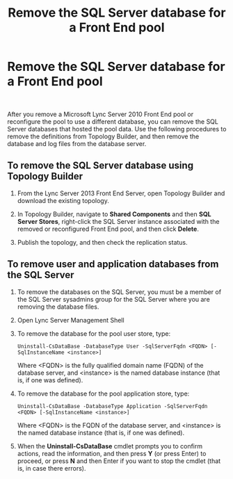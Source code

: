 ﻿---
title: Remove the SQL Server database for a Front End pool
TOCTitle: Remove the SQL Server database for a Front End pool
ms:assetid: 6bb932df-3ed7-49b6-ae17-61e4c6a5fe82
ms:mtpsurl: https://technet.microsoft.com/en-us/library/JJ688084(v=OCS.15)
ms:contentKeyID: 49733681
ms.date: 07/23/2014
mtps_version: v=OCS.15
---

# Remove the SQL Server database for a Front End pool

 


After you remove a Microsoft Lync Server 2010 Front End pool or reconfigure the pool to use a different database, you can remove the SQL Server databases that hosted the pool data. Use the following procedures to remove the definitions from Topology Builder, and then remove the database and log files from the database server.

## To remove the SQL Server database using Topology Builder

1.  From the Lync Server 2013 Front End Server, open Topology Builder and download the existing topology.

2.  In Topology Builder, navigate to **Shared Components** and then **SQL Server Stores**, right-click the SQL Server instance associated with the removed or reconfigured Front End pool, and then click **Delete**.

3.  Publish the topology, and then check the replication status.

## To remove user and application databases from the SQL Server

1.  To remove the databases on the SQL Server, you must be a member of the SQL Server sysadmins group for the SQL Server where you are removing the database files.

2.  Open Lync Server Management Shell

3.  To remove the database for the pool user store, type:
    
        Uninstall-CsDataBase -DatabaseType User -SqlServerFqdn <FQDN> [-SqlInstanceName <instance>]
    
    Where \<FQDN\> is the fully qualified domain name (FQDN) of the database server, and \<instance\> is the named database instance (that is, if one was defined).

4.  To remove the database for the pool application store, type:
    
        Uninstall-CsDataBase -DatabaseType Application -SqlServerFqdn <FQDN> [-SqlInstanceName <instance>]
    
    Where \<FQDN\> is the FQDN of the database server, and \<instance\> is the named database instance (that is, if one was defined).

5.  When the **Uninstall-CsDataBase** cmdlet prompts you to confirm actions, read the information, and then press **Y** (or press Enter) to proceed, or press **N** and then Enter if you want to stop the cmdlet (that is, in case there errors).

